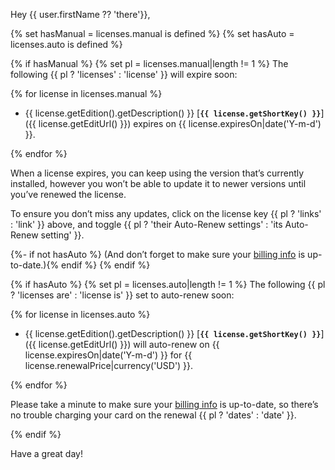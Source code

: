 Hey {{ user.firstName ?? 'there'}},

{% set hasManual = licenses.manual is defined %}
{% set hasAuto = licenses.auto is defined %}

{% if hasManual %}
{% set pl = licenses.manual|length != 1 %}
The following {{ pl ? 'licenses' : 'license' }} will expire soon:

{% for license in licenses.manual %}
- {{ license.getEdition().getDescription() }} [**`{{ license.getShortKey() }}`**]({{ license.getEditUrl() }}) expires on {{ license.expiresOn|date('Y-m-d') }}.

{% endfor %}

When a license expires, you can keep using the version that’s currently installed, however you won’t be able to update it to newer versions until you’ve renewed the license.

To ensure you don’t miss any updates, click on the license key {{ pl ? 'links' : 'link' }} above, and toggle {{ pl ? 'their Auto-Renew settings' : 'its Auto-Renew setting' }}.

{%- if not hasAuto %} (And don’t forget to make sure your [billing info] is up-to-date.){% endif %}
{% endif %}

{% if hasAuto %}
{% set pl = licenses.auto|length != 1 %}
The following {{ pl ? 'licenses are' : 'license is' }} set to auto-renew soon:

{% for license in licenses.auto %}
- {{ license.getEdition().getDescription() }} [**`{{ license.getShortKey() }}`**]({{ license.getEditUrl() }}) will auto-renew on {{ license.expiresOn|date('Y-m-d') }} for {{ license.renewalPrice|currency('USD') }}.

{% endfor %}

Please take a minute to make sure your [billing info] is up-to-date, so there’s no trouble charging your card on the renewal {{ pl ? 'dates' : 'date' }}.

{% endif %}

Have a great day!

[billing info]: https://id.craftcms.com/account/billing
